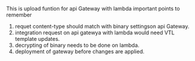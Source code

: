 This is upload funtion for api Gateway with lambda
important points to remember

1. requet content-type should match with binary settingson api Gateway.
2. integration request on api gatewya with lambda would need VTL template updates.
3. decrypting of binary needs to be done on lambda.
4. deployment of gateway before changes are applied.